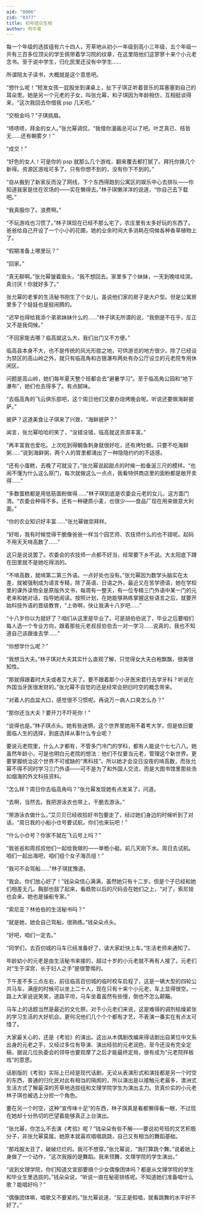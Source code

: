 ```yaml
---
aid: "0006"
zid: "0377"
title: 初号班众生相
author: 吹牛者
---
```


每一个年级的选拔组有六十四人，芳草地从初小一年级到高小三年级，五个年级一共有三百多位顶尖的学生佩带着学习院的纹章，在这里陪他们这寥寥十来个小元老念书。至于说中学生，归化民里还没有中学生……

所谓陪太子读书，大概就是这个意思吧。

“想什么呢！”短发女孩一屁股坐到课桌上，扯下子琪正听着音乐的耳塞塞到自己的耳朵里。她是另一个元老的子女，叫张允幂，和子琪因为年龄相仿，互相挺谈得来，“这次我回去你借我 psp 几天吧。”

“交租金吗？”子琪挑眉。

“啧啧啧，拜金的女人。”张允幂调侃，“我借你漫画总可以了吧。叶芝真已、桔皆无……还有朝雾夕！”

“成交！”

“好色的女人！可是你的 psp 就那么几个游戏，翻来覆去都打腻了。拜托你换几个新得。资源区游戏可多了。只有你想不到的，没有你下不到的。”

“自从搬到了新家反而没了网线，下个东西得跑到公寓区的娱乐中心去排队——你知道我家是住在农场的——实在懒得去。”林子琪懒洋洋的说道，“你自己去下载吧。”

“我真服你了。浪费啊。”

“不玩游戏也习惯了。”林子琪现在已经不那么宅了，农庄里有太多好玩的东西了。爸爸给自己开设了一个小小的花圃，她的业余时间大多消耗在伺候各种香草植物上了。

“假期准备上哪里玩？”

“回家。”

“真无聊啊。”张允幂皱着眉头，“我不想回去。家里多了个妹妹，一天到晚哇哇哭。真讨厌！你就好多了。”

张允幂的老爹的生活秘书刚生了个女儿，虽说他们家的房子是大户型。但是公寓房里多了个娃娃也是挺闹腾的。

“迟早也得给我添个弟弟妹妹什么的……”林子琪无所谓的说，“我倒是不在乎，反正又不是我伺候。”

“不回家能去哪？临高就这么大，我们出门又不方便。”

临高县本身不大，也不是传统的风光形胜之地，可供游览的地方很少。除了已经设为禁区的高山岭之外，就只有临高角和古银瀑布两处有办公厅设立的元老院专用休闲区。

问题是高山岭，她们每年夏天整个班都会去“避暑学习”。至于临高角公园和“地下瀑布”，她们也去得多了。有点腻味。

“去临高角的飞云俱乐部吧，这个周日他们又要办烧烤晚会呢。听说还要做海鲜披萨。”

披萨？这道美食让子琪来了兴致，“海鲜披萨？”

闻言，张允幂哈哈的笑了，“没错没错，临高就这资源丰富。”

“再丰富我也爱吃。上次吃到得鲷鱼刺身就很好吃，还有烤牡蛎。只要不吃海鲜粥……”说到海鲜粥，两个人的胃里都涌出了一种隐隐约约的不适感。

“还有小蛋糕，去晚了可就没了。”张允幂说起甜点的时候一脸垂涎三尺的模样。“也闹不懂为什么这么抠门，每次就做这么一点点，我看特供商店里的面粉都是敞开卖得……”

“多数蛋糕都是用低筋面粉做得……”林子琪到底是农委会元老的女儿，这方面门清。“农委会种得不多。还有一种硬质小麦，也很少——食品厂现在用来做意大利面。”

“你的农业知识好丰富……”张允幂做崇拜样。

“好啦，我有时候觉得干脆像爸爸一样当个园艺师、农技师什么的也不错呢。起码不用天天啃高数了……”

这只是说说罢了。农委会的农技师一点都不好当，经常要下乡不说。大太阳底下蹲在田里就不是她吃得消的。

“不啃高数，就啃第二第三外语。一点好处也没有。”张允幂因为数学头脑实在太差，就被强制成为语言专精，除了英语、日语之外，最近又在苦学德语，她在学校里的课外读物全是原版外文书，每周有一整天，有一位专精三门外语中某一门的元老来和她对话，指导她阅读。按照计划，在她能够熟练掌握这些语言之后，就要开始科技外语的晋级教育，“上帝啊，快让我满十八岁吧……”

“十八岁你以为就好了？咱们从这里是毕业了。可是胡伯伯说了，毕业之后要咱们每人选一个专业方向，跟着那些元老叔叔伯伯去一对一学习……说真的，我也不知道自己该跟谁去学……”

“你想学什么呢？”

“我想当大夫。”林子琪对大夫其实什么直观了解，只觉得女大夫白袍飘飘，很美很知性。

“那就得跟着时大夫或者艾大夫了。要不跟着那个小牙医宋君行去学牙科？听说在外国当牙医很发财的。”张允幂不自觉的还是经常会把旧时空的概念带来。

“对着人的血盆大口，感觉很不习惯呢。再说万一病人口臭怎么办？”

“那你还当大夫？要开刀不吓死你！”

“说得也是。”林子琪点头。她有些迷惘，这个世界里她用不着考大学，但是依旧要面临人生的选择，到底选择从事什么专业呢？

要说元老院里，什么人才都有，不管多门冷门的学科，都有人能说个七七八八。她虽然年龄小，可是也明白元老院的想法：他们不仅要当元老，管理这个新世界。更要掌握统治这个世界不可或缺的“黑科技”。所以她才会没日没夜的啃高数，而张允幂不得不同时学习三门外语——可不是为了和外国人交流，而是大图书馆里那些浩如烟海的外文科技资料。

“怎么样？周日你去临高角吗？”张允幂发现她有点发呆了，问道。

“去啊，当然去。我把游泳衣也带上，干脆去游泳。”

“带游泳衣做什么，”艾贝贝已经收拾好书包要走了，经过她们身边的时候听到了对话，“周日我的小船小仓号要试航，你们也来玩吧！”

“什么小仓号？你家不就在飞云号上吗？”

“我爸爸和周叔叔他们一起给我做的——单桅小艇。前几天刚下水。周日去试航。咱们一起出海吧，咱们组个女子海员组！”

“我可不会驾船……”林子琪犹豫道。

“我会。你们放心好了！”钱朵朵信心满满，虽然她只有十二岁。但是个子已经和她们相差无几。胸部也鼓了起来，看趋势以后的尺码会在她们之上，“对了，索尼娅也会来。她也是操船专家。”

“索尼亚？林伯伯的生活秘书吗？”

“就是她，她会自己驾船，很熟练。”钱朵朵点头。

“好吧，咱们一定去。”

“同学们，去百仞城的马车已经准备好了，请大家赶快上车。”生活老师来通知了。

年龄幼小的元老是由生活秘书来接的，超过十岁的小元老就不再有人接了。元老们对“生于深宫，长于妇人之手”是很警惕的。

下午差不多三点左右，前往临高百仞城的临时校车启程了，这是一辆大型的四轮公共马车，满座的时候可以坐上二十人，现在只有十来个小元老，车上显得很空。一路上大家说说笑笑，道路平坦，马车坐着虽然有些慢，倒也不怎么颠簸。

马车上的话题当然是最近的文化祭。对于小元老们来说，这是难得的调剂枯燥紧张的学习生活的大好机会。更何况他们几个个个都有才艺，不表演一番实在有点太可惜了。

大家最关心的，还是《考验》的演出。这出从木偶剧改编来得话剧出自某位中文系出身的元老之手，又经过多位有导演、演出经验的元老润色，至今还没有完全定稿，据说几位执委会的领导也要观摩了之后才能最终定局，很有成为“元老院样板戏”的意思。

话剧版的《考验》实际上已经是现代话剧，无论从表演形式和演技都是另一个时空的东西，普通的归化民对此有相当的隔阂的，所以演出是以接触元老最多，澳洲式生活方式了解最深的芳草地选拔组和文理学院学生为演出主力。货真价实的小元老林子琪也被选上分担一个角色。

要在另一个时空，这种“宣传味十足”的东西，林子琪真是看都懒得看一眼，不过现在她却十分热切的巴望着能够真正上台演出。

“张允幂，你怎么不去演《考验》呢？”钱朵朵有些不解——要说初号班的文艺积极分子，非张允幂莫属。她原本就喜欢唱唱跳跳，自己又有相当的舞蹈基础。

“那戏服太丑了，破破烂烂的。我可不想穿。”张允幂说，“我打算跳个舞。”说着她上身做了一个动作，“这次我报的是舞蹈。我来领舞，文理学院的学生演出。”

“说到文理学院，你们知道文宣部要搞个少女偶像团体吗？都是从文理学院的学生和毕业生里选拔的。”钱朵朵说，“听说一直在秘密排练呢。不知道她们准备唱什么歌？能唱好吗？”

“偶像团体嘛，唱歌又不要紧的。”张允幂说道，“反正是假唱，就看跳舞的水平好不好了。”
